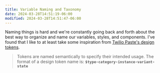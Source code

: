 ```yaml
---
title: Variable Naming and Taxonomy
date: 2024-03-28T14:51:19-06:00
modified: 2024-03-28T14:51:47-06:00
---
```

Naming things is hard and we're constantly going back and forth about the best way to organize and name our variables, styles, and components. I've found that I like to at least take some inspiration from [Twilio Paste's design tokens](https://paste.twilio.design/tokens#token-naming).

> Tokens are named semantically to specify their intended usage. The format of a design token name is: **`$type-category-instance-variant-state`**

